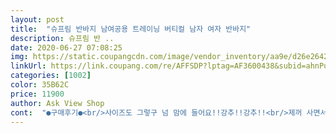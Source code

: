 ```yaml
---
layout: post 
title:  "슈프림 반바지 남여공용 트레이닝 버티컬 남자 여자 반바지" 
description: 슈프림 반 ..
date: 2020-06-27 07:08:25 
img: https://static.coupangcdn.com/image/vendor_inventory/aa9e/d26e264292ff96e2259c97d158601d4e935df9a5977f16b93c05bf20f37a.jpg 
linkUrl: https://link.coupang.com/re/AFFSDP?lptag=AF3600438&subid=ahnPublicAsk&pageKey=1636192623&itemId=2790491586&vendorItemId=70780196628&traceid=V0-113-a3a3e38799be12be 
categories: [1002] 
color: 35B62C 
price: 11900 
author: Ask View Shop 
cont:  "●구매후기●<br/>사이즈도 그렇구 넘 맘에 들어요!!강추!!강추!!<br/>제꺼 사면서 아빠, 남친것도 같이 주문했는데 둘다 만족해하세요 원단도 좋고 편해서 자주 입게되신다고 하세요! 좋은 옷 잘 입을게요 감사해요!<br/>화면 그대로이고 너무 편해서 집에서도, 간편한 외출복, 운동복으로 잘 입고있어요! 좋은 옷 만족해요!<br/>" 
---
```

